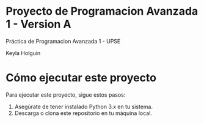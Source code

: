 # Proyecto de Programacion Avanzada 1 - Version A

Práctica de Programacion Avanzada 1 - UPSE


Keyla Holguin


# Cómo ejecutar este proyecto

Para ejecutar este proyecto, sigue estos pasos:
1. Asegúrate de tener instalado Python 3.x en tu sistema.
2. Descarga o clona este repositorio en tu máquina local.

